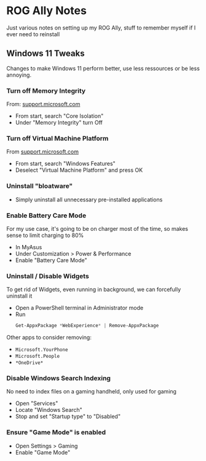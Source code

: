 # ROG Ally Notes
Just various notes on setting up my ROG Ally, stuff to remember myself if I ever need to reinstall

## Windows 11 Tweaks

Changes to make Windows 11 perform better, use less ressources or be less annoying.

### Turn off Memory Integrity
From: [support.microsoft.com](https://support.microsoft.com/en-us/windows/options-to-optimize-gaming-performance-in-windows-11-a255f612-2949-4373-a566-ff6f3f474613)

- From start, search "Core Isolation"
- Under "Memory Integrity" turn Off


### Turn off Virtual Machine Platform
From [support.microsoft.com](https://support.microsoft.com/en-us/windows/options-to-optimize-gaming-performance-in-windows-11-a255f612-2949-4373-a566-ff6f3f474613)

- From start, search "Windows Features"
- Deselect "Virtual Machine Platform" and press OK


### Uninstall "bloatware"

- Simply uninstall all unnecessary pre-installed applications


### Enable Battery Care Mode

For my use case, it's going to be on charger most of the time, so makes sense to limit charging to 80%

- In MyAsus
- Under Customization > Power & Performance
- Enable "Battery Care Mode"


### Uninstall / Disable Widgets

To get rid of Widgets, even running in background, we can forcefully uninstall it

- Open a PowerShell terminal in Administrator mode
- Run 
  ```powershell
  Get-AppxPackage *WebExperience* | Remove-AppxPackage
  ```

Other apps to consider removing:
- `Microsoft.YourPhone`
- `Microsoft.People`
- `*OneDrive*`


### Disable Windows Search Indexing

No need to index files on a gaming handheld, only used for gaming

- Open "Services"
- Locate "Windows Search"
- Stop and set "Startup type" to "Disabled"


### Ensure "Game Mode" is enabled

- Open Settings > Gaming
- Enable "Game Mode"